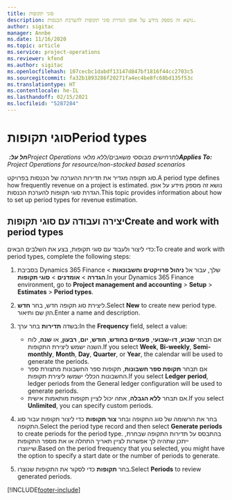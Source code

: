 ```yaml
---
title: סוגי תקופות
description: נושא זה מספק מידע על אופן הגדרת סוגי תקופות להערכת הכנסות.
author: sigitac
manager: Annbe
ms.date: 11/16/2020
ms.topic: article
ms.service: project-operations
ms.reviewer: kfend
ms.author: sigitac
ms.openlocfilehash: 107cecbc1dabdf13147d847bf1816f44cc2703c5
ms.sourcegitcommit: fa32b1893286f20271fa4ec4be8fc68bd135f53c
ms.translationtype: HT
ms.contentlocale: he-IL
ms.lasthandoff: 02/15/2021
ms.locfileid: "5287284"
---
```

# <a name="period-types"></a><span data-ttu-id="f32f7-103">סוגי תקופות</span><span class="sxs-lookup"><span data-stu-id="f32f7-103">Period types</span></span>

<span data-ttu-id="f32f7-104">_**חל על:** ‏Project Operations לתרחישים מבוססי משאבים/ללא מלאי_</span><span class="sxs-lookup"><span data-stu-id="f32f7-104">_**Applies To:** Project Operations for resource/non-stocked based scenarios_</span></span>

<span data-ttu-id="f32f7-105">סוג תקופה מגדיר את תדירות ההערכה של הכנסות בפרויקט.</span><span class="sxs-lookup"><span data-stu-id="f32f7-105">A period type defines how frequently revenue on a project is estimated.</span></span> <span data-ttu-id="f32f7-106">נושא זה מספק מידע על אופן הגדרת סוגי תקופות להערכת הכנסות.</span><span class="sxs-lookup"><span data-stu-id="f32f7-106">This topic provides information about how to set up period types for revenue estimation.</span></span> 

## <a name="create-and-work-with-period-types"></a><span data-ttu-id="f32f7-107">יצירה ועבודה עם סוגי תקופות</span><span class="sxs-lookup"><span data-stu-id="f32f7-107">Create and work with period types</span></span>
<span data-ttu-id="f32f7-108">כדי ליצור ולעבוד עם סוגי תקופות, בצע את השלבים הבאים:</span><span class="sxs-lookup"><span data-stu-id="f32f7-108">To create and work with period types, complete the following steps:</span></span>

1. <span data-ttu-id="f32f7-109">בסביבת Dynamics 365 Finance שלך, עבור אל **ניהול פרויקטים וחשבונאות** > **הגדרה** > **אומדנים** > **סוגי תקופות**.</span><span class="sxs-lookup"><span data-stu-id="f32f7-109">In your Dynamics 365 Finance environment, go to **Project management and accounting** > **Setup** > **Estimates** > **Period types**.</span></span>
2. <span data-ttu-id="f32f7-110">ליצירת סוג תקופה חדש, בחר **חדש**.</span><span class="sxs-lookup"><span data-stu-id="f32f7-110">Select **New** to create new period type.</span></span> <span data-ttu-id="f32f7-111">הזן שם ותיאור.</span><span class="sxs-lookup"><span data-stu-id="f32f7-111">Enter a name and description.</span></span>
3. <span data-ttu-id="f32f7-112">בשדה **תדירות** בחר ערך:</span><span class="sxs-lookup"><span data-stu-id="f32f7-112">In the **Frequency** field, select a value:</span></span>

    - <span data-ttu-id="f32f7-113">אם תבחר **שבוע**, **דו-שבועי**, **פעמיים בחודש**, **חודש**, **יום**, **רבעון**, או **שנה**, לוח השנה ישמש ליצירת התקופות.</span><span class="sxs-lookup"><span data-stu-id="f32f7-113">If you select **Week**, **Bi-weekly**, **Semi-monthly**, **Month**, **Day**, **Quarter**, or **Year**, the calendar will be used to generate the periods.</span></span> 
    - <span data-ttu-id="f32f7-114">אם תבחר **תקופת ספר חשבונות**, תקופות ספר החשבונות מתצורת ספר החשבונות הכללי ישמשו ליצירת תקופות.</span><span class="sxs-lookup"><span data-stu-id="f32f7-114">If you select **Ledger period**, ledger periods from the General ledger configuration will be used to generate periods.</span></span>
    - <span data-ttu-id="f32f7-115">אם תבחר **ללא הגבלה**, אתה יכול לציין תקופות מותאמות אישית.</span><span class="sxs-lookup"><span data-stu-id="f32f7-115">If you select **Unlimited**, you can specify custom periods.</span></span>
4. <span data-ttu-id="f32f7-116">בחר את הרשומה של סוג התקופה ובחר **צור תקופות** כדי ליצור תקופות עבור סוג התקופה.</span><span class="sxs-lookup"><span data-stu-id="f32f7-116">Select the period type record and then select **Generate periods** to create periods for the period type.</span></span> <span data-ttu-id="f32f7-117">בהתבסס על תדירות התקופה שבחרת, ייתכן שתהיה לך אפשרות לציין תאריך התחלה או את מספר התקופות שייווצרו.</span><span class="sxs-lookup"><span data-stu-id="f32f7-117">Based on the period frequency that you selected, you might have the option to specify a start date or the number of periods to generate.</span></span>
5. <span data-ttu-id="f32f7-118">בחר **תקופות** כדי לסקור את התקופות שנוצרו.</span><span class="sxs-lookup"><span data-stu-id="f32f7-118">Select **Periods** to review generated periods.</span></span>



[!INCLUDE[footer-include](../includes/footer-banner.md)]